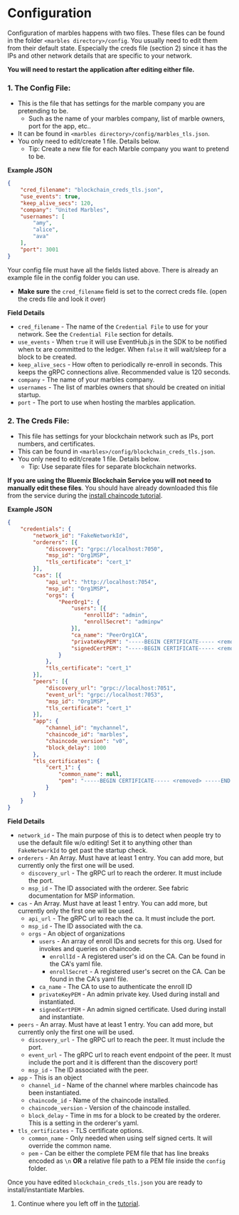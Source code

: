 # Configuration

Configuration of marbles happens with two files. 
These files can be found in the folder `<marbles directory>/config`. 
You usually need to edit them from their default state. 
Especially the creds file (section 2) since it has the IPs and other network details that are specific to your network. 

**You will need to restart the application after editing either file.**

### 1. The Config File:

- This is the file that has settings for the marble company you are pretending to be.
	- Such as the name of your marbles company, list of marble owners, port for the app, etc.. 
- It can be found in `<marbles directory>/config/marbles_tls.json`. 
- You only need to edit/create 1 file. Details below.
	- Tip: Create a new file for each Marble company you want to pretend to be.

**Example JSON**

```json
{
    "cred_filename": "blockchain_creds_tls.json",
    "use_events": true,
    "keep_alive_secs": 120,
    "company": "United Marbles",
    "usernames": [
        "amy",
        "alice",
        "ava"
    ],
    "port": 3001
}

```

Your config file must have all the fields listed above. 
There is already an example file in the config folder you can use. 
- **Make sure** the `cred_filename` field is set to the correct creds file. (open the creds file and look it over)

**Field Details**

- `cred_filename` - The name of the `Credential File` to use for your network. See the `Credential File` section for details.
- `use_events` - When `true` it will use EventHub.js in the SDK to be notified when tx are committed to the ledger. When `false` it will wait/sleep for a block to be created.
- `keep_alive_secs` - How often to periodically re-enroll in seconds.  This keeps the gRPC connections alive. Recommended value is 120 seconds.
- `company` - The name of your marbles company.
- `usernames` - The list of marbles owners that should be created on initial startup.
- `port` - The port to use when hosting the marbles application.

### 2. The Creds File:

- This file has settings for your blockchain network such as IPs, port numbers, and certificates. 
- This can be found in `<marbles>/config/blockchain_creds_tls.json`. 
- You only need to edit/create 1 file. Details below.
	- Tip: Use separate files for separate blockchain networks.

**If you are using the Bluemix Blockchain Service you will not need to manually edit these files**. 
You should have already downloaded this file from the service during the [install chaincode tutorial](./install_chaincode.md). 

**Example JSON**

```json
{
	"credentials": {
		"network_id": "FakeNetworkId",
		"orderers": [{
			"discovery": "grpc://localhost:7050",
			"msp_id": "Org1MSP",
			"tls_certificate": "cert_1"
		}],
		"cas": [{
			"api_url": "http://localhost:7054",
			"msp_id": "Org1MSP",
			"orgs": {
				"PeerOrg1": {
					"users": [{
						"enrollId": "admin",
						"enrollSecret": "adminpw"
					}],
					"ca_name": "PeerOrg1CA",
					"privateKeyPEM": "-----BEGIN CERTIFICATE----- <removed> -----END CERTIFICATE-----\r\n",
					"signedCertPEM": "-----BEGIN CERTIFICATE----- <removed> -----END CERTIFICATE-----\r\n"
				}
			},
			"tls_certificate": "cert_1"
		}],
		"peers": [{
			"discovery_url": "grpc://localhost:7051",
			"event_url": "grpc://localhost:7053",
			"msp_id": "Org1MSP",
			"tls_certificate": "cert_1"
		}],
		"app": {
			"channel_id": "mychannel",
			"chaincode_id": "marbles",
			"chaincode_version": "v0",
			"block_delay": 1000
		},
		"tls_certificates": {
			"cert_1": {
				"common_name": null,
				"pem": "-----BEGIN CERTIFICATE----- <removed> -----END CERTIFICATE-----\r\n"
			}
		}
	}
}
```

**Field Details**

- `network_id` - The main purpose of this is to detect when people try to use the default file w/o editing! Set it to anything other than `FakeNetworkId` to get past the startup check.
- `orderers` - An Array. Must have at least 1 entry. You can add more, but currently only the first one will be used.
	- `discovery_url` - The gRPC url to reach the orderer. It must include the port.
	- `msp_id` - The ID associated with the orderer. See fabric documentation for MSP information.
- `cas` - An Array. Must have at least 1 entry. You can add more, but currently only the first one will be used.
	- `api_url` - The gRPC url to reach the ca. It must include the port.
	- `msp_id` - The ID associated with the ca.
	- `orgs` - An object of organizations
		- `users` - An array of enroll IDs and secrets for this org.  Used for invokes and queries on chaincode.
			- `enrollId` - A registered user's id on the CA. Can be found in the CA's yaml file.
			- `enrollSecret` - A registered user's secret on the CA. Can be found in the CA's yaml file. 
		- `ca_name` - The CA to use to authenticate the enroll ID
		- `privateKeyPEM` - An admin private key. Used during install and instantiated.
		- `signedCertPEM` - An admin signed certificate. Used during install and instantiate.
- `peers` - An array. Must have at least 1 entry. You can add more, but currently only the first one will be used.
	- `discovery_url` - The gRPC url to reach the peer. It must include the port.
	- `event_url` - The gRPC url to reach event endpoint of the peer. It must include the port and it is different than the discovery port!
	- `msp_id` - The ID associated with the peer.
- `app` - This is an object
	- `channel_id` - Name of the channel where marbles chaincode has been instantiated.
	- `chaincode_id` - Name of the chaincode installed.
	- `chaincode_version` - Version of the chaincode installed.
	- `block_delay` - Time in ms for a block to be created by the orderer. This is a setting in the orderer's yaml.
- `tls_certificates` - TLS certificate options.
	- `common_name` - Only needed when using self signed certs. It will override the common name.
	- `pem` - Can be either the complete PEM file that has line breaks encoded as `\n` **OR** a relative file path to a PEM file inside the `config` folder.

Once you have edited `blockchain_creds_tls.json` you are ready to install/instantiate Marbles. 

1. Continue where you left off in the [tutorial](../README.md#installchaincode). 
